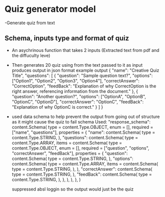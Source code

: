 # Quiz generator model 
-Generate quiz from text 

## Schema, inputs type and format of quiz
- An asychrinous function that takes 2 inputs (Extracted text from pdf and the diffuculty leve)
- Then generates 20 quiz using from the text passed to it as input 
produces output in json format 
example output
{
    "name": "Creative Quiz Title",
    "questions": [
        {
            "question": "Sample question text?",
            "options": ["Option1", "Option2", "Option3", "Option4"],
            "correctAnswer": "CorrectOption",
            "feedBack": "Explanation of why CorrectOption is the right answer, referencing information from the document."
        },
        {
            "question": "Another question?",
            "options": ["OptionA", "OptionB", "OptionC", "OptionD"],
            "correctAnswer": "OptionC",
            "feedBack": "Explanation of why OptionC is correct."
        }
    ]
}

- used data schema to help prevent the output from going out of structure as it might cause the quiz to fail
schema Used:
"response_schema": content.Schema(
    type = content.Type.OBJECT,
    enum = [],
    required = ["name", "questions"],
    properties = {
      "name": content.Schema(
        type = content.Type.STRING,
      ),
      "questions": content.Schema(
        type = content.Type.ARRAY,
        items = content.Schema(
          type = content.Type.OBJECT,
          enum = [],
          required = ["question", "options", "correctAnswer", "feedBack"],
          properties = {
            "question": content.Schema(
              type = content.Type.STRING,
            ),
            "options": content.Schema(
              type = content.Type.ARRAY,
              items = content.Schema(
                type = content.Type.STRING,
              ),
            ),
            "correctAnswer": content.Schema(
              type = content.Type.STRING,
            ),
            "feedBack": content.Schema(
              type = content.Type.STRING,
            ),
          },
        ),
      ),
    },
  )

  suppressed absl loggin so the output would just be the quiz 
